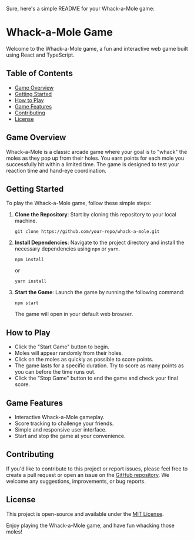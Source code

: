 Sure, here's a simple README for your Whack-a-Mole game:

# Whack-a-Mole Game

Welcome to the Whack-a-Mole game, a fun and interactive web game built using React and TypeScript.

## Table of Contents

- [Game Overview](#game-overview)
- [Getting Started](#getting-started)
- [How to Play](#how-to-play)
- [Game Features](#game-features)
- [Contributing](#contributing)
- [License](#license)

## Game Overview

Whack-a-Mole is a classic arcade game where your goal is to "whack" the moles as they pop up from their holes. You earn points for each mole you successfully hit within a limited time. The game is designed to test your reaction time and hand-eye coordination.

## Getting Started

To play the Whack-a-Mole game, follow these simple steps:

1. **Clone the Repository**: Start by cloning this repository to your local machine.

   ```
   git clone https://github.com/your-repo/whack-a-mole.git
   ```

2. **Install Dependencies**: Navigate to the project directory and install the necessary dependencies using `npm` or `yarn`.

   ```
   npm install
   ```

   or

   ```
   yarn install
   ```

3. **Start the Game**: Launch the game by running the following command:

   ```
   npm start
   ```

   The game will open in your default web browser.

## How to Play

- Click the "Start Game" button to begin.
- Moles will appear randomly from their holes.
- Click on the moles as quickly as possible to score points.
- The game lasts for a specific duration. Try to score as many points as you can before the time runs out.
- Click the "Stop Game" button to end the game and check your final score.

## Game Features

- Interactive Whack-a-Mole gameplay.
- Score tracking to challenge your friends.
- Simple and responsive user interface.
- Start and stop the game at your convenience.

## Contributing

If you'd like to contribute to this project or report issues, please feel free to create a pull request or open an issue on the [GitHub repository](https://github.com/your-repo/whack-a-mole). We welcome any suggestions, improvements, or bug reports.

## License

This project is open-source and available under the [MIT License](LICENSE).

Enjoy playing the Whack-a-Mole game, and have fun whacking those moles!
